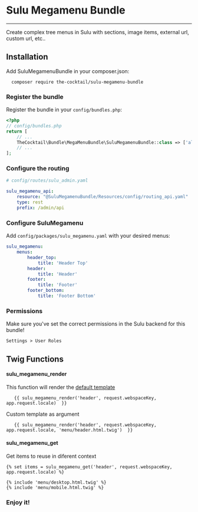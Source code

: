 # Sulu Megamenu Bundle

----

Create complex tree menus in Sulu with sections, image items, external url, custom url, etc..
 
## Installation

Add SuluMegamenuBundle in your composer.json:

```shell script
  composer require the-cocktail/sulu-megamenu-bundle
```
### Register the bundle

Register the bundle in your `config/bundles.php`:

```php
<?php
// config/bundles.php
return [
    // ...
    TheCocktail\Bundle\MegaMenuBundle\SuluMegamenuBundle::class => ['all' => true],       
    // ...
];
```

### Configure the routing

```yaml
# config/routes/sulu_admin.yaml

sulu_megamenu_api:
    resource: "@SuluMegamenuBundle/Resources/config/routing_api.yaml"
    type: rest
    prefix: /admin/api
```

### Configure SuluMegamenu

Add `config/packages/sulu_megamenu.yaml` with your desired menus:

```yaml
sulu_megamenu:
    menus:
        header_top:
            title: 'Header Top'
        header:
            title: 'Header'
        footer:
            title: 'Footer'
        footer_bottom:
            title: 'Footer Bottom'
```
### Permissions
Make sure you've set the correct permissions in the Sulu backend for this bundle!

`Settings > User Roles`


## Twig Functions

#### sulu_megamenu_render

This function will render the [default template](./Resources/views/menu.html.twig)
```twig
   {{ sulu_megamenu_render('header', request.webspaceKey, app.request.locale)  }}
```

Custom template as argument 

```twig
   {{ sulu_megamenu_render('header', request.webspaceKey, app.request.locale, 'menu/header.html.twig')  }}
```

#### sulu_megamenu_get

Get items to reuse in diferent context
```twig
{% set items = sulu_megamenu_get('header', request.webspaceKey, app.request.locale) %}

{% include 'menu/desktop.html.twig' %}
{% include 'menu/mobile.html.twig' %}
```


### Enjoy it!
